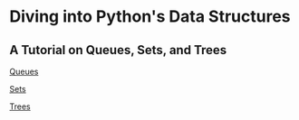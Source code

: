 # Diving into Python's Data Structures  
## A Tutorial on Queues, Sets, and Trees

[Queues](../md/queues.md)

[Sets](../md/sets.md)

[Trees](../md/trees.md)